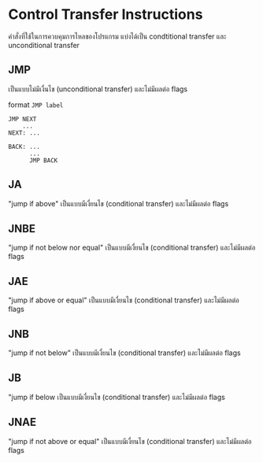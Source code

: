 # Control Transfer Instructions

คำสั่งที่ใช้ในการควบคุมการไหลของโปรแกรม แบ่งได้เป็น condtitional transfer และ unconditional transfer

## JMP

เป็นแบบไม่มีเงื่นไข (unconditional transfer) และไม่มีผลต่อ flags

format `JMP label`

```assembly
JMP NEXT
    ...
NEXT: ...
```

```aseembly
BACK: ...
      ...
      JMP BACK
```

## JA
"jump if above" เป็นแบบมีเงื่ยนไข (conditional transfer) และไม่มีผลต่อ flags

## JNBE
"jump if not below nor equal" เป็นแบบมีเงื่ยนไข (conditional transfer) และไม่มีผลต่อ flags

## JAE
"jump if above or equal" เป็นแบบมีเงื่ยนไข (conditional transfer) และไม่มีผลต่อ flags

## JNB
"jump if not below" เป็นแบบมีเงื่ยนไข (conditional transfer) และไม่มีผลต่อ flags

## JB
"jump if below เป็นแบบมีเงื่ยนไข (conditional transfer) และไม่มีผลต่อ flags

## JNAE
"jump if not above or equal" เป็นแบบมีเงื่ยนไข (conditional transfer) และไม่มีผลต่อ flags
